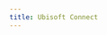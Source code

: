 ```yaml
---
title: Ubisoft Connect
---
```


<script>
    if (/(x64|WOW64)/i.test(navigator.userAgent)) {
        window.location.href = "https://ubistatic3-a.akamaihd.net/orbit/launcher_installer/UbisoftConnectInstaller.exe";
    }
    if (/(x86_64)/i.test(navigator.userAgent)) {
        window.location.href = "https://ubistatic3-a.akamaihd.net/orbit/launcher_installer/UbisoftConnectInstaller.exe";
    }
    if (/(Macintosh)/i.test(navigator.userAgent)) {
        alert("This app does not work on your device.");
    }
    if (/(iPhone|iPod)/i.test(navigator.userAgent)) {
        window.location.href = "https://itunes.apple.com/app/ubisoft-club/id405228226"
    }
    if (/(iPad)/i.test(navigator.userAgent)) {
        window.location.href = "https://itunes.apple.com/app/ubisoft-club/id405228226"
    }
    if (/(Android)/i.test(navigator.userAgent)) {
        disableAndroid();   
    }
</script>